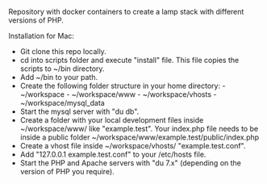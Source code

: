 Repository with docker containers to create a lamp stack with different versions of PHP.

Installation for Mac:

- Git clone this repo locally.
- cd into scripts folder and execute "install" file. This file copies the scripts
	to ~/bin directory.
- Add ~/bin to your path.
- Create the following folder structure in your home directory:
		- ~/workspace
		- ~/workspace/www
		- ~/workspace/vhosts
		- ~/workspace/mysql_data
- Start the mysql server with "du db".
- Create a folder with your local development files inside ~/workspace/www/ like
	"example.test". Your index.php file needs to be inside a public folder ~/workspace/www/example.test/public/index.php
- Create a vhost file inside ~/workspace/vhosts/ "example.test.conf".
- Add "127.0.0.1 example.test.conf" to your /etc/hosts file.
- Start the PHP and Apache servers with "du 7.x" (depending on the version of
	PHP you require).



